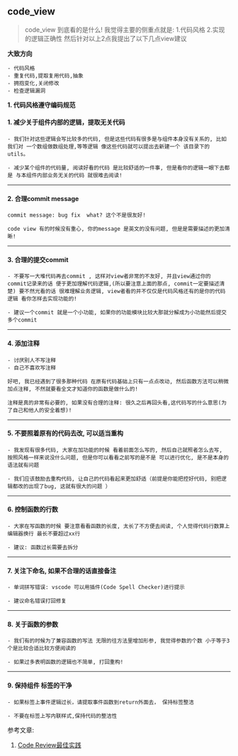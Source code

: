 ## code_view

> code_view 到底看的是什么! 我觉得主要的侧重点就是: 1.代码风格 2.实现的逻辑正确性 然后针对以上2点我提出了以下几点view建议

**大致方向**

```
- 代码风格
- 重复代码,提取复用代码,抽象
- 拥抱变化,关闭修改
- 检查逻辑漏洞
```


**1. 代码风格遵守编码规范**
#### 1. 减少关于组件内部的逻辑，提取无关代码

```
- 我们针对这些逻辑会写比较多的代码, 但是这些代码有很多是与组件本身没有关系的, 比如我们对 一个数组做数组处理,等等逻辑 像这些代码就可以提出去新建一个 该目录下的utils。

- 减少某个组件的代码量, 阅读好看的代码 是比较舒适的一件事, 但是看你的逻辑一眼下去都是 与本组件内部业务无关的代码 就很难去阅读!
```

---

#### 2. 合理commit message 

```
commit message: bug fix  what? 这个不是很友好!

code view 有的时候没有重心, 你的message 是英文的没有问题, 但是是需要描述的更加清晰!
```
---

#### 3. 合理的提交commit

```
- 不要写一大堆代码再去commit , 这样对view者非常的不友好, 并且view通过你的 commit记录来的话 便于更加理解代码逻辑,(所以要注意上面的那点, commit一定要描述清楚) 要不然光看的话 很难理解业务逻辑, view者看的并不仅仅是代码风格还有的是你的代码逻辑 看你怎样去实现功能的! 

- 建议一个commit 就是一个小功能, 如果你的功能模块比较大那就分解成为小功能然后提交多个commit
```

---

#### 4. 添加注释

```
- 讨厌别人不写注释
- 自己不喜欢写注释

好吧, 我已经遇到了很多那种代码 在原有代码基础上只有一点点改动, 然后函数方法可以稍微加点注释, 不然就要看全文才知道你的函数是做什么的!

注释是真的非常有必要的, 如果没有合理的注释: 很久之后再回头看,这代码写的什么意思(为了自己和他人的安全着想)!
```

---


#### 5. 不要照着原有的代码去改, 可以适当重构

```
- 我发现有很多代码, 大家在加功能的时候 看着前面怎么写的, 然后自己就照者怎么去写, 按照风格一样来说没什么问题, 但是你可以看看之前写的是不是 可以进行优化, 是不是本身的语法就有问题

- 我们应该鼓励去重构代码, 让自己的代码看起来更加舒适（前提是你能把控好代码, 别把逻辑都改的出现了bug, 这就有很大的问题 ） 
```

---

#### 6. 控制函数的行数

```
- 大家在写函数的时候 要注意看看函数的长度, 太长了不方便去阅读, 个人觉得代码行数算上编辑器换行 最长不要超过xx行

- 建议: 函数过长需要去拆分
```

---

#### 7. 关注下命名, 如果不合理的话直接备注

```
- 单词拼写错误: vscode 可以用插件(Code Spell Checker)进行提示

- 建议命名错误打回修复
```

---
#### 8. 关于函数的参数 

```
- 我们有的时候为了兼容函数的写法 无限的往方法里增加形参, 我觉得参数的个数 小于等于3个是比较合适比较方便阅读的

- 如果过多表明函数的逻辑也不简单, 打回重构!

```

---
#### 9. 保持组件 标签的干净

```
- 如果标签上事件逻辑过长，请提取事件函数到return外面去， 保持标签整洁

- 不要在标签上写内联样式,保持代码的整洁性
```


参考文章:

1. [Code Review最佳实践](https://mp.weixin.qq.com/s?__biz=MzIwMTQwNTA3Nw==&mid=400946871&idx=1&sn=5a125337833768d705f9d87ba8cd9fff&scene=1&srcid=0104FLyeXIS6N0EShgDseIfI&key=41ecb04b051110031290b34976240e650f0169d239c89f125162a89c8d3412f2087198612e71fd7685cae9eebe08e295&ascene=0&uin=MTYyMDMzMTAwMA%3D%3D&devicetype=iMac+MacBookPro11%2C5+OSX+OSX+10.10.5+build(14F1509)&version=11020201&pass_ticket=dc5bBckt1XSthRKTIsukYHIcAvKfv0jninbMlYQ5TWnE6XS%2FrRkdHKlJjNTI2Wsg)